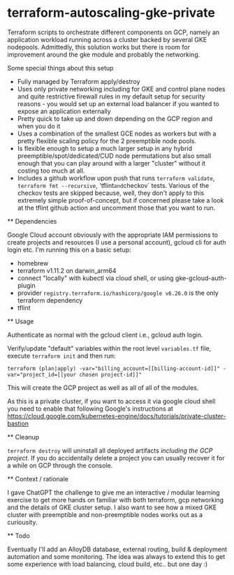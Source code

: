 # terraform-autoscaling-gke-private
Terraform scripts to orchestrate different components on GCP, namely an application workload running across a cluster backed by several GKE nodepools. Admittedly, this solution works but there is room for improvement around the gke module and probably the networking.

Some special things about this setup 
- Fully managed by Terraform apply/destroy
- Uses only private networking including for GKE and control plane nodes and quite restrictive firewall rules in my default setup for security reasons - you would set up an external load balancer if you wanted to expose an application externally
- Pretty quick to take up and down depending on the GCP region and when you do it
- Uses a combination of the smallest GCE nodes as workers but with a pretty flexible scaling policy for the 2 preemptible node pools.
- Is flexible enough to setup a much larger setup in any hybrid preemptible/spot/dedicated/CUD node permutations but also small enough that you can play around with a larger "cluster" without it costing too much at all.
- Includes a github workflow upon push that runs `terraform validate`, `terraform fmt --recursive`, 'tflint` and `checkov` tests. Various of the checkov tests are skipped because, well, they don't apply to this extremely simple proof-of-concept, but if concerned please take a look at the tflint github action and uncomment those that you want to run.
  
** Dependencies

Google Cloud account obviously with the appropriate IAM permissions to create projects and resources (I use a personal account), gcloud cli for auth login etc.
I'm running this on a basic setup:
* homebrew 
* terraform v1.11.2 on darwin_arm64
* connect "locally" with kubectl via cloud shell, or using gke-gcloud-auth-plugin
* provider `registry.terraform.io/hashicorp/google v6.26.0` is the only terraform dependency
* tflint

** Usage

Authenticate as normal with the gcloud client i.e., gcloud auth login.

Verify/update "default" variables within the root level `variables.tf` file, execute `terraform init` and then run:
```
terraform (plan|apply) -var="billing_account=[[billing-account-id]]" -var="project_id=[[your chosen project-id]]"
```
This will create the GCP project as well as all of all of the modules.

As this is a private cluster, if you want to access it via google cloud shell you need to enable that following Google's instructions at https://cloud.google.com/kubernetes-engine/docs/tutorials/private-cluster-bastion 

** Cleanup 

`terraform destroy` will uninstall all deployed artifacts *including the GCP project*. If you do accidentally delete a project you can usually recover it for a while on GCP through the console.

** Context / rationale

I gave ChatGPT the challenge to give me an interactive / modular learning exercise to get more hands on familiar with both terraform, gcp networking and the details of GKE cluster setup. I also want to see how a mixed GKE cluster with preemptible and non-preemptible nodes works out as a curiousity.

** Todo

Eventually I'll add an AlloyDB database, external routing, build & deployment automation and some monitoring. The idea was always to extend this to get some experience with load balancing, cloud build, etc.. but one day :) 
